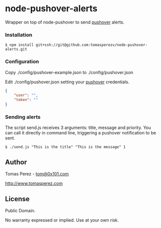 node-pushover-alerts
====================

Wrapper on top of node-pushover to send [pushover](https://pushover.net) alerts.

### Installation ###

```shell
$ npm install git+ssh://git@github.com:tomasperezv/node-pushover-alerts.git
```

### Configuration ###

Copy ./config/pushover-example.json to ./config/pushover.json

Edit ./config/pushover.json setting your [pushover](https://pushover.net) credentials.

```json
{
	"user": "",
	"token": ""
}
```

### Sending alerts ###

The script send.js receives 3 arguments: title, message and priority. You can call it directly in command line, triggering a pushover notification to be sent.

```shell
$ ./send.js "This is the title" "This is the message" 1
```

Author
----------
Tomas Perez - tom@0x101.com

http://www.tomasperez.com

License
-----------
Public Domain.

No warranty expressed or implied. Use at your own risk.
